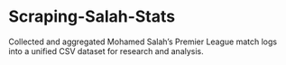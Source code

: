 # Scraping-Salah-Stats
Collected and aggregated Mohamed Salah’s Premier League match logs into a unified CSV dataset for research and analysis.

